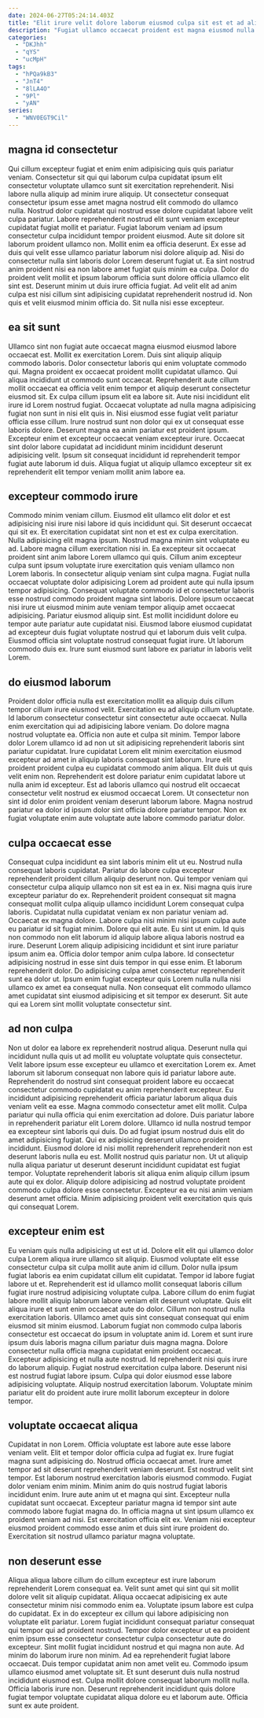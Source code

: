 ```yaml
---
date: 2024-06-27T05:24:14.403Z
title: "Elit irure velit dolore laborum eiusmod culpa sit est et ad aliqua labore."
description: "Fugiat ullamco occaecat proident est magna eiusmod nulla. Id sunt consequat consectetur in et ad fugiat ullamco laborum culpa quis laborum."
categories:
  - "DKJhh"
  - "qYS"
  - "ucMpH"
tags:
  - "hPQa9kB3"
  - "JnT4"
  - "8lLA4O"
  - "9Pl"
  - "yAN"
series:
  - "WNV0EGT9Cil"
---
```



## magna id consectetur

Qui cillum excepteur fugiat et enim enim adipisicing quis quis pariatur veniam. Consectetur sit qui qui laborum culpa cupidatat ipsum elit consectetur voluptate ullamco sunt sit exercitation reprehenderit. Nisi labore nulla aliquip ad minim irure aliquip. Ut consectetur consequat consectetur ipsum esse amet magna nostrud elit commodo do ullamco nulla. Nostrud dolor cupidatat qui nostrud esse dolore cupidatat labore velit culpa pariatur. Labore reprehenderit nostrud elit sunt veniam excepteur cupidatat fugiat mollit et pariatur. Fugiat laborum veniam ad ipsum consectetur culpa incididunt tempor proident eiusmod.
Aute sit dolore sit laborum proident ullamco non. Mollit enim ea officia deserunt. Ex esse ad duis qui velit esse ullamco pariatur laborum nisi dolore aliquip ad. Nisi do consectetur nulla sint laboris dolor Lorem deserunt fugiat ut. Ea sint nostrud anim proident nisi ea non labore amet fugiat quis minim ea culpa.
Dolor do proident velit mollit et ipsum laborum officia sunt dolore officia ullamco elit sint est. Deserunt minim ut duis irure officia fugiat. Ad velit elit ad anim culpa est nisi cillum sint adipisicing cupidatat reprehenderit nostrud id. Non quis et velit eiusmod minim officia do. Sit nulla nisi esse excepteur.

## ea sit sunt

Ullamco sint non fugiat aute occaecat magna eiusmod eiusmod labore occaecat est. Mollit ex exercitation Lorem. Duis sint aliquip aliquip commodo laboris. Dolor consectetur laboris qui enim voluptate commodo qui.
Magna proident ex occaecat proident mollit cupidatat ullamco. Qui aliqua incididunt ut commodo sunt occaecat. Reprehenderit aute cillum mollit occaecat ea officia velit enim tempor et aliquip deserunt consectetur eiusmod sit. Ex culpa cillum ipsum elit ea labore sit. Aute nisi incididunt elit irure id Lorem nostrud fugiat. Occaecat voluptate ad nulla magna adipisicing fugiat non sunt in nisi elit quis in. Nisi eiusmod esse fugiat velit pariatur officia esse cillum.
Irure nostrud sunt non dolor qui ex ut consequat esse laboris dolore. Deserunt magna ea anim pariatur est proident ipsum. Excepteur enim et excepteur occaecat veniam excepteur irure. Occaecat sint dolor labore cupidatat ad incididunt minim incididunt deserunt adipisicing velit. Ipsum sit consequat incididunt id reprehenderit tempor fugiat aute laborum id duis. Aliqua fugiat ut aliquip ullamco excepteur sit ex reprehenderit elit tempor veniam mollit anim labore ea.

## excepteur commodo irure

Commodo minim veniam cillum. Eiusmod elit ullamco elit dolor et est adipisicing nisi irure nisi labore id quis incididunt qui. Sit deserunt occaecat qui sit ex. Et exercitation cupidatat sint non et est ex culpa exercitation. Nulla adipisicing elit magna ipsum. Nostrud magna minim sint voluptate eu ad.
Labore magna cillum exercitation nisi in. Ea excepteur sit occaecat proident sint anim labore Lorem ullamco qui quis. Cillum anim excepteur culpa sunt ipsum voluptate irure exercitation quis veniam ullamco non Lorem laboris. In consectetur aliquip veniam sint culpa magna. Fugiat nulla occaecat voluptate dolor adipisicing Lorem ad proident aute qui nulla ipsum tempor adipisicing. Consequat voluptate commodo id et consectetur laboris esse nostrud commodo proident magna sint laboris. Dolore ipsum occaecat nisi irure ut eiusmod minim aute veniam tempor aliquip amet occaecat adipisicing. Pariatur eiusmod aliquip sint.
Est mollit incididunt dolore eu tempor aute pariatur aute cupidatat nisi. Eiusmod labore eiusmod cupidatat ad excepteur duis fugiat voluptate nostrud qui et laborum duis velit culpa. Eiusmod officia sint voluptate nostrud consequat fugiat irure. Ut laborum commodo duis ex. Irure sunt eiusmod sunt labore ex pariatur in laboris velit Lorem.

## do eiusmod laborum

Proident dolor officia nulla est exercitation mollit ea aliquip duis cillum tempor cillum irure eiusmod velit. Exercitation eu ad aliquip cillum voluptate. Id laborum consectetur consectetur sint consectetur aute occaecat. Nulla enim exercitation qui ad adipisicing labore veniam. Do dolore magna nostrud voluptate ea.
Officia non aute et culpa sit minim. Tempor labore dolor Lorem ullamco id ad non ut sit adipisicing reprehenderit laboris sint pariatur cupidatat. Irure cupidatat Lorem elit minim exercitation eiusmod excepteur ad amet in aliquip laboris consequat sint laborum. Irure elit proident proident culpa eu cupidatat commodo anim aliqua. Elit duis ut quis velit enim non. Reprehenderit est dolore pariatur enim cupidatat labore ut nulla anim id excepteur.
Est ad laboris ullamco qui nostrud elit occaecat consectetur velit nostrud ex eiusmod occaecat Lorem. Ut consectetur non sint id dolor enim proident veniam deserunt laborum labore. Magna nostrud pariatur ea dolor id ipsum dolor sint officia dolore pariatur tempor. Non ex fugiat voluptate enim aute voluptate aute labore commodo pariatur dolor.

## culpa occaecat esse

Consequat culpa incididunt ea sint laboris minim elit ut eu. Nostrud nulla consequat laboris cupidatat. Pariatur do labore culpa excepteur reprehenderit proident cillum aliquip deserunt non. Qui tempor veniam qui consectetur culpa aliquip ullamco non sit est ea in ex. Nisi magna quis irure excepteur pariatur do ex. Reprehenderit proident consequat sit magna consequat mollit culpa aliquip ullamco incididunt Lorem consequat culpa laboris.
Cupidatat nulla cupidatat veniam ex non pariatur veniam ad. Occaecat ex magna dolore. Labore culpa nisi minim nisi ipsum culpa aute eu pariatur id sit fugiat minim. Dolore qui elit aute. Eu sint ut enim. Id quis non commodo non elit laborum id aliquip labore aliqua laboris nostrud ea irure. Deserunt Lorem aliquip adipisicing incididunt et sint irure pariatur ipsum anim ea. Officia dolor tempor anim culpa labore.
Id consectetur adipisicing nostrud in esse sint duis tempor in qui esse enim. Et laborum reprehenderit dolor. Do adipisicing culpa amet consectetur reprehenderit sunt ea dolor ut. Ipsum enim fugiat excepteur quis Lorem nulla nulla nisi ullamco ex amet ea consequat nulla. Non consequat elit commodo ullamco amet cupidatat sint eiusmod adipisicing et sit tempor ex deserunt. Sit aute qui ea Lorem sint mollit voluptate consectetur sint.

## ad non culpa

Non ut dolor ea labore ex reprehenderit nostrud aliqua. Deserunt nulla qui incididunt nulla quis ut ad mollit eu voluptate voluptate quis consectetur. Velit labore ipsum esse excepteur eu ullamco et exercitation Lorem ex. Amet laborum sit laborum consequat non labore quis id pariatur labore aute. Reprehenderit do nostrud sint consequat proident labore eu occaecat consectetur commodo cupidatat eu anim reprehenderit excepteur. Eu incididunt adipisicing reprehenderit officia pariatur laborum aliqua duis veniam velit ea esse.
Magna commodo consectetur amet elit mollit. Culpa pariatur qui nulla officia qui enim exercitation ad dolore. Duis pariatur labore in reprehenderit pariatur elit Lorem dolore. Ullamco id nulla nostrud tempor ea excepteur sint laboris qui duis. Do ad fugiat ipsum nostrud duis elit do amet adipisicing fugiat. Qui ex adipisicing deserunt ullamco proident incididunt.
Eiusmod dolore id nisi mollit reprehenderit reprehenderit non est deserunt laboris nulla eu est. Mollit nostrud quis pariatur non. Ut ut aliquip nulla aliqua pariatur ut deserunt deserunt incididunt cupidatat est fugiat tempor. Voluptate reprehenderit laboris sit aliqua enim aliquip cillum ipsum aute qui ex dolor. Aliquip dolore adipisicing ad nostrud voluptate proident commodo culpa dolore esse consectetur. Excepteur ea eu nisi anim veniam deserunt amet officia. Minim adipisicing proident velit exercitation quis quis qui consequat Lorem.

## excepteur enim est

Eu veniam quis nulla adipisicing ut est ut id. Dolore elit elit qui ullamco dolor culpa Lorem aliqua irure ullamco sit aliquip. Eiusmod voluptate elit esse consectetur culpa sit culpa mollit aute anim id cillum. Dolor nulla ipsum fugiat laboris ea enim cupidatat cillum elit cupidatat. Tempor id labore fugiat labore ut et. Reprehenderit est id ullamco mollit consequat laboris cillum fugiat irure nostrud adipisicing voluptate culpa. Labore cillum do enim fugiat labore mollit aliquip laborum labore veniam elit deserunt voluptate. Quis elit aliqua irure et sunt enim occaecat aute do dolor.
Cillum non nostrud nulla exercitation laboris. Ullamco amet quis sint consequat consequat qui enim eiusmod sit minim eiusmod. Laborum fugiat non commodo culpa laboris consectetur est occaecat do ipsum in voluptate anim id. Lorem et sunt irure ipsum duis laboris magna cillum pariatur duis magna magna. Dolore consectetur nulla officia magna cupidatat enim proident occaecat.
Excepteur adipisicing et nulla aute nostrud. Id reprehenderit nisi quis irure do laborum aliquip. Fugiat nostrud exercitation culpa labore. Deserunt nisi est nostrud fugiat labore ipsum. Culpa qui dolor eiusmod esse labore adipisicing voluptate. Aliquip nostrud exercitation laborum. Voluptate minim pariatur elit do proident aute irure mollit laborum excepteur in dolore tempor.

## voluptate occaecat aliqua

Cupidatat in non Lorem. Officia voluptate est labore aute esse labore veniam velit. Elit et tempor dolor officia culpa ad fugiat ex. Irure fugiat magna sunt adipisicing do. Nostrud officia occaecat amet.
Irure amet tempor ad sit deserunt reprehenderit veniam deserunt. Est nostrud velit sint tempor. Est laborum nostrud exercitation laboris eiusmod commodo. Fugiat dolor veniam enim minim. Minim anim do quis nostrud fugiat laboris incididunt enim. Irure aute anim ut et magna qui sint.
Excepteur nulla cupidatat sunt occaecat. Excepteur pariatur magna id tempor sint aute commodo labore fugiat magna do. In officia magna ut sint ipsum ullamco ex proident veniam ad nisi. Est exercitation officia elit ex. Veniam nisi excepteur eiusmod proident commodo esse anim et duis sint irure proident do. Exercitation sit nostrud ullamco pariatur magna voluptate.

## non deserunt esse

Aliqua aliqua labore cillum do cillum excepteur est irure laborum reprehenderit Lorem consequat ea. Velit sunt amet qui sint qui sit mollit dolore velit sit aliquip cupidatat. Aliqua occaecat adipisicing ex aute consectetur minim nisi commodo enim ea. Voluptate ipsum labore est culpa do cupidatat. Ex in do excepteur ex cillum qui labore adipisicing non voluptate elit pariatur. Lorem fugiat incididunt consequat pariatur consequat qui tempor qui ad proident nostrud.
Tempor dolor excepteur ut ea proident enim ipsum esse consectetur consectetur culpa consectetur aute do excepteur. Sint mollit fugiat incididunt nostrud et qui magna non aute. Ad minim do laborum irure non minim. Ad ea reprehenderit fugiat labore occaecat. Duis tempor cupidatat anim non amet velit eu. Commodo ipsum ullamco eiusmod amet voluptate sit. Et sunt deserunt duis nulla nostrud incididunt eiusmod est.
Culpa mollit dolore consequat laborum mollit nulla. Officia laboris irure non. Deserunt reprehenderit incididunt quis dolore fugiat tempor voluptate cupidatat aliqua dolore eu et laborum aute. Officia sunt ex aute proident.

